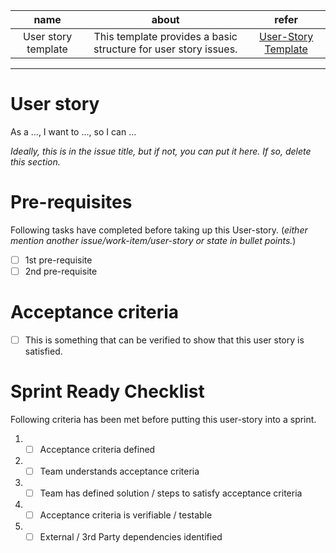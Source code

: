 | name | about | refer |
| :--: | :--: | :--: |
| User story template | This template provides a basic structure for user story issues. | [User-Story Template](https://github.com/mdn/sprints/tree/master/.github/ISSUE_TEMPLATE) |
---

# User story
As a ..., I want to ..., so I can ...

*Ideally, this is in the issue title, but if not, you can put it here. If so, delete this section.*

# Pre-requisites 

Following tasks have completed before taking up this User-story. (*either mention another issue/work-item/user-story or state in bullet points.*)
- [ ] 1st pre-requisite
- [ ] 2nd pre-requisite

# Acceptance criteria

- [ ] This is something that can be verified to show that this user story is satisfied.

# Sprint Ready Checklist 
Following criteria has been met before putting this user-story into a sprint.
1. - [ ] Acceptance criteria defined 
2. - [ ] Team understands acceptance criteria 
3. - [ ] Team has defined solution / steps to satisfy acceptance criteria 
4. - [ ] Acceptance criteria is verifiable / testable 
5. - [ ] External / 3rd Party dependencies identified 
